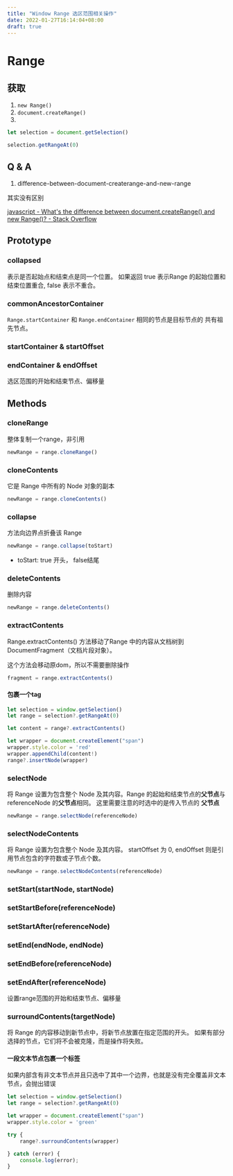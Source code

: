 ```yaml
---
title: "Window Range 选区范围相关操作"
date: 2022-01-27T16:14:04+08:00
draft: true
---
```




# Range



## 获取



1. `new Range()`
2. `document.createRange()`
3. 

```javascript
let selection = document.getSelection()

selection.getRangeAt(0)
```





## Q & A



1. difference-between-document-createrange-and-new-range

其实没有区别

[javascript - What's the difference between document.createRange() and new Range()? - Stack Overflow](https://stackoverflow.com/questions/46996162/whats-the-difference-between-document-createrange-and-new-range)







## Prototype



### collapsed

表示是否起始点和结束点是同一个位置。 如果返回 true 表示Range 的起始位置和结束位置重合, false 表示不重合。

### commonAncestorContainer

`Range.startContainer` 和 `Range.endContainer` 相同的节点是目标节点的 共有祖先节点。

### startContainer & startOffset
### endContainer & endOffset

选区范围的开始和结束节点、偏移量



## Methods



### cloneRange

整体复制一个range，非引用

```javascript
newRange = range.cloneRange()
```



### cloneContents

它是 Range 中所有的 Node 对象的副本

```javascript
newRange = range.cloneContents()
```



### collapse

方法向边界点折叠该 Range 

```javascript
newRange = range.collapse(toStart)
```

- toStart: true 开头， false结尾



### deleteContents

删除内容

```javascript
newRange = range.deleteContents()
```



### extractContents

Range.extractContents() 方法移动了Range 中的内容从文档树到DocumentFragment（文档片段对象）。

这个方法会移动原dom，所以不需要删除操作

```javascript
fragment = range.extractContents()
```



#### 包裹一个tag



```javascript
let selection = window.getSelection()
let range = selection?.getRangeAt(0)

let content = range?.extractContents()

let wrapper = document.createElement("span")
wrapper.style.color = 'red'
wrapper.appendChild(content!)
range?.insertNode(wrapper)
```





### selectNode

将 Range 设置为包含整个 Node 及其内容。Range 的起始和结束节点的<b>父节点</b>与 referenceNode 的<b>父节点</b>相同。
这里需要注意的时选中的是传入节点的 <b>父节点</b>

```javascript
newRange = range.selectNode(referenceNode)
```



### selectNodeContents

将 Range 设置为包含整个 Node 及其内容。 startOffset 为 0,  endOffset 则是引用节点包含的字符数或子节点个数。

```javascript
newRange = range.selectNodeContents(referenceNode)
```



### setStart(startNode, startNode)

### setStartBefore(referenceNode)
### setStartAfter(referenceNode)
### setEnd(endNode, endNode)
### setEndBefore(referenceNode)
### setEndAfter(referenceNode)

设置range范围的开始和结束节点、偏移量



### surroundContents(targetNode)

将 Range 的内容移动到新节点中，将新节点放置在指定范围的开头。
如果有部分选择的节点，它们将不会被克隆，而是操作将失败。



#### 一段文本节点包裹一个标签



如果内部含有非文本节点并且只选中了其中一个边界，也就是没有完全覆盖非文本节点，会抛出错误



```javascript
let selection = window.getSelection()
let range = selection?.getRangeAt(0)

let wrapper = document.createElement("span")
wrapper.style.color = 'green'

try {
    range?.surroundContents(wrapper)

} catch (error) {
    console.log(error);
}
```







